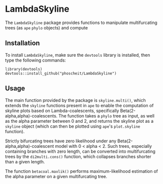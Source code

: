 # LambdaSkyline

The `LambdaSkyline` package provides functions to manipulate multifurcating trees (as `ape` `phylo` objects) and
compute 

## Installation

To install `LambdaSkyline`, make sure the `devtools` library is installed, then type the following commands:

```
library(devtools)
devtools::install_github("phoscheit/LambdaSkyline")
```

## Usage

The main function provided by the package is `skyline.multi()`, which extends the `skyline` functions present in `ape` to enable the computation of skyline plots based on Lambda-coalescents, specifically Beta(2-alpha,alpha)-coalescents. The function takes a `phylo` tree as input, as well as the alpha parameter between 0 and 2, and returns the skyline plot as a `skyline` object (which can then be plotted using `ape`'s `plot.skyline` function). 

Strictly bifurcating trees have zero likelihood under any Beta(2-alpha,alpha)-coalescent model with 0 < alpha < 2. Such trees, especially containing branches with zero length, can be converted into multifurcating trees by the `di2multi.cons()` function, which collapses branches shorter than a given length. 

The function `betacoal.maxlik()` performs maximum-likelihood estimation of the alpha parameter on a given multifurcating tree. 